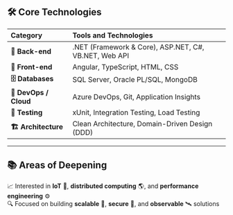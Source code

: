 
## 🛠️ Core Technologies

| Category               | Tools and Technologies                                                                |
|:---------------------|:--------------------------------------------------------------------------------------|
| **🔧 Back-end**        | .NET (Framework & Core), ASP.NET, C#, VB.NET, Web API                                 |                                  
| **🎨 Front-end**       | Angular, TypeScript, HTML, CSS                                                        |
| **🗄️ Databases**       | SQL Server, Oracle PL/SQL, MongoDB                                                    |
| **🚢 DevOps / Cloud**  | Azure DevOps, Git, Application Insights                                               |
| **🧪 Testing**         | xUnit, Integration Testing, Load Testing                                              |
| **🏗️ Architecture**    | Clean Architecture, Domain-Driven Design (DDD)                                        |

---

## 📚 Areas of Deepening

📈 Interested in **IoT** 🤖, **distributed computing** 🌎, and **performance engineering** ⚙️  
🔍 Focused on building **scalable** 📏, **secure** 🔐, and **observable** 🛰️ solutions
